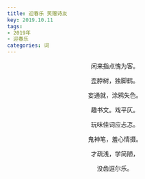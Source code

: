 ```yaml
---
title: 迎春乐 笑赠诗友
key: 2019.10.11
tags: 
- 2019年 
- 迎春乐
categories: 词
---
```


<p align="center">闲来指点愧为客。
</p>
<p align="center">歪脖树，独脚鹤。
</p>
<p align="center">妄通就，涂鸦失色。
</p>
<p align="center">趣书文。戏平仄。
</p>
<p align="center">玩味佳词应忐忑。
</p>
<p align="center">鬼神笔，羞心情摄。
</p>
<p align="center">才疏浅，学简陋，
</p>
<p align="center">没齿逗尔乐。
</p>

